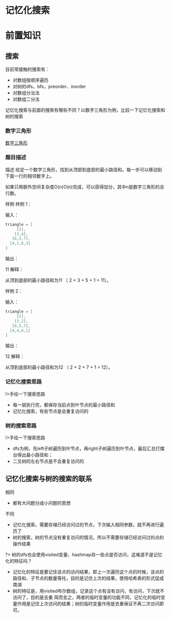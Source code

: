 # 记忆化搜索

# 前置知识

## 搜索
目前常接触的搜索有：
- 对数组按顺序遍历
- 对树的dfs，bfs，preorder、inorder
- 对数组分治法
- 对数组二分法

记忆化搜索与前面的搜索有哪些不同？以数字三角形为例，比较一下记忆化搜索和树的搜索

### 数字三角形
[数字三角形](https://www.lintcode.com/problem/109/)
### 题目描述
描述
给定一个数字三角形，找到从顶部到底部的最小路径和。每一步可以移动到下面一行的相邻数字上。

如果只用额外空间复杂度O(n)O(n)完成，可以获得加分，其中n是数字三角形的总行数。

样例
样例 1：

输入：
```java
triangle = [
     [2],
    [3,4],
   [6,5,7],
  [4,1,8,3]
]
```
输出：

11
解释：

从顶到底部的最小路径和为11 （ 2 + 3 + 5 + 1 = 11）。

样例 2：

输入：
```java
triangle = [
     [2],
    [3,2],
   [6,5,7],
  [4,4,8,1]
]
```
输出：

12
解释：

从顶到底部的最小路径和为12 （ 2 + 2 + 7 + 1 = 12）。
### 记忆化搜索思路
!>手绘一下搜索思路
- 每一层执行完，都保存当前点到叶节点的最小路径和
- 记忆化搜索，有些节点是会重复访问的
### 树的搜索思路
!>手绘一下搜索思路
- dfs为例，先left子树遍历到叶节点，再right子树遍历到叶节点，最后汇总打擂台得出最小路径和；
- 二叉树的左右节点是不会重复访问的

## 记忆化搜索与树的搜索的联系
相同
- 都有大问题分成小问题的思想
  
不同
- 记忆化搜索，需要存储已经访问过的节点，下次输入相同参数，就不再进行遍历了
- 树的搜索，树的节点没有重复访问的情况，所以不需要存储已经访问过的点的操作结果

?> 树的dfs也会使用visited变量、hashmap存一些点是否访问，这难道不是记忆化的特征吗？
- 记忆化的特征是要记住该点的访问结果，即上一次遍历这个点的时候，该点的路径和、子节点的数量等扥，目的是记住上次的结果，使用哈希表的形式促成南湖
- 树的特征是，用visited布尔数组，记录这个点有没有访问，有访问，下次就不访问了，目的是去重
简而言之，两者的临时变量的功能不同，记忆化的临时变量作用是记住上次访问的结果；树的临时变量作用是去重保证不再二次访问即可。